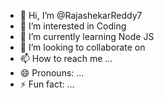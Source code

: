 - 👋 Hi, I’m @RajashekarReddy7
- 👀 I’m interested in Coding 
- 🌱 I’m currently learning Node JS
- 💞️ I’m looking to collaborate on 
- 📫 How to reach me ...
- 😄 Pronouns: ...
- ⚡ Fun fact: ...

<!---
RajashekarReddy7/RajashekarReddy7 is a ✨ special ✨ repository because its `README.md` (this file) appears on your GitHub profile.
You can click the Preview link to take a look at your changes.
--->
